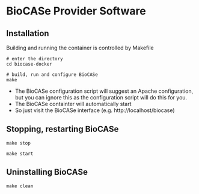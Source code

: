 # BioCASe Provider Software
## Installation
Building and running the container is controlled by Makefile 
```
# enter the directory
cd biocase-docker

# build, run and configure BioCASe 
make 
```
* The BioCASe configuration script will suggest an Apache configuration, 
but you can ignore this as the configuration script will do this for you. 
* The BioCASe containter will automatically start
* So just visit the BioCASe interface (e.g. http://localhost/biocase)

## Stopping, restarting BioCASe
```
make stop
```
```
make start
```

## Uninstalling BioCASe
```
make clean
```